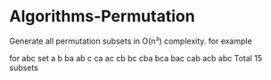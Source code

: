 # Algorithms-Permutation

Generate all permutation subsets in  O(n³) complexity.
for example

for abc set
a
b
ba
ab
c
ca
ac
cb
bc
cba
bca
bac
cab
acb
abc
Total 15 subsets

